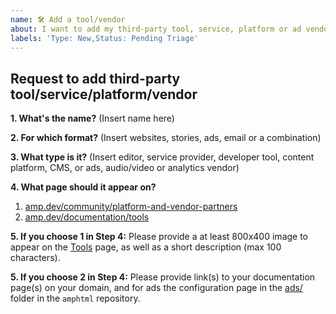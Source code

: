 ```yaml
---
name: 🛠 Add a tool/vendor
about: I want to add my third-party tool, service, platform or ad vendor to amp.dev
labels: 'Type: New,Status: Pending Triage'
---
```


## Request to add third-party tool/service/platform/vendor

**1. What's the name?**
(Insert name here)

**2. For which format?**
(Insert websites, stories, ads, email or a combination)

**3. What type is it?**
(Insert editor, service provider, developer tool, content platform, CMS, or ads, audio/video or analytics vendor)

**4. What page should it appear on?**
1. [amp.dev/community/platform-and-vendor-partners](https://amp.dev/community/platform-and-vendor-partners)
2. [amp.dev/documentation/tools](https://amp.dev/documentation/tools)

**5. If you choose 1 in Step 4:**
Please provide a at least 800x400 image to appear on the [Tools](https://amp.dev/documentation/tools) page, as well as a short description (max 100 characters).

**5. If you choose 2 in Step 4:**
Please provide link(s) to your documentation page(s) on your domain, and for ads the configuration page in the [ads/](https://github.com/ampproject/amphtml/tree/master/ads) folder in the `amphtml` repository.



